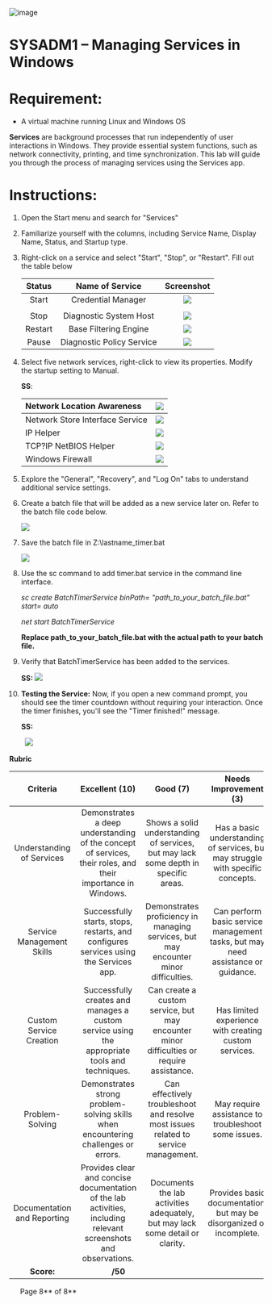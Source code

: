 ﻿
![image](https://github.com/user-attachments/assets/b43d2ed3-fafa-4452-9970-6c6c3cecb317)


# SYSADM1 – Managing Services in Windows
# Requirement: 
- A virtual machine running Linux and Windows OS

**Services** are background processes that run independently of user interactions in Windows. They provide essential system functions, such as network connectivity, printing, and time synchronization. This lab will guide you through the process of managing services using the Services app.
# Instructions: 
1. Open the Start menu and search for "Services"
1. Familiarize yourself with the columns, including Service Name, Display Name, Status, and Startup type.
1. Right-click on a service and select "Start", "Stop", or "Restart". Fill out the table below

   |**Status**|**Name of Service** |**Screenshot**|
   | :-: | :-: | :-: |
   |Start|Credential Manager|![](Aspose.Words.dbfa4ed8-25e5-4f88-9449-c0ade22055e3.002.png)|
   ||||
   |Stop|Diagnostic System Host|![](Aspose.Words.dbfa4ed8-25e5-4f88-9449-c0ade22055e3.003.png)|
   |Restart|Base Filtering Engine|![](Aspose.Words.dbfa4ed8-25e5-4f88-9449-c0ade22055e3.004.png)|
   |Pause|Diagnostic Policy Service|![](Aspose.Words.dbfa4ed8-25e5-4f88-9449-c0ade22055e3.005.png)|

1. Select five network services, right-click to view its properties. Modify the startup setting to Manual.

   **SS**:

   |Network Location Awareness|![](Aspose.Words.dbfa4ed8-25e5-4f88-9449-c0ade22055e3.006.png)|
   | :- | :- |
   |Network Store Interface Service|![](Aspose.Words.dbfa4ed8-25e5-4f88-9449-c0ade22055e3.007.png)|
   |IP Helper|![](Aspose.Words.dbfa4ed8-25e5-4f88-9449-c0ade22055e3.008.png)|
   |TCP?IP NetBIOS Helper |![](Aspose.Words.dbfa4ed8-25e5-4f88-9449-c0ade22055e3.009.png)|
   |Windows Firewall|![](Aspose.Words.dbfa4ed8-25e5-4f88-9449-c0ade22055e3.010.png)|


1. Explore the "General", "Recovery", and "Log On" tabs to understand additional service settings.
1. Create a batch file that will be added as a new service later on. Refer to the batch file code below.

   ![](Aspose.Words.dbfa4ed8-25e5-4f88-9449-c0ade22055e3.011.png)

1. Save the batch file in Z:\lastname\_timer.bat

   ![](Aspose.Words.dbfa4ed8-25e5-4f88-9449-c0ade22055e3.012.png)

1. Use the sc command to add timer.bat service in the command line interface.

   *sc create BatchTimerService binPath= "path\_to\_your\_batch\_file.bat" start= auto*

   *net start BatchTimerService*

   **Replace path\_to\_your\_batch\_file.bat with the actual path to your batch file.**

1. Verify that BatchTimerService has been added to the services.

   **SS: ![](Aspose.Words.dbfa4ed8-25e5-4f88-9449-c0ade22055e3.013.png)**

1. **Testing the Service:** Now, if you open a new command prompt, you should see the timer countdown without requiring your interaction. Once the timer finishes, you'll see the "Timer finished!" message.





   **SS:**

   ` `![](Aspose.Words.dbfa4ed8-25e5-4f88-9449-c0ade22055e3.014.png)

**Rubric**

|**Criteria**|**Excellent (10)**|**Good (7)**|**Needs Improvement (3)**|**Unsatisfactory (1)**|
| :-: | :-: | :-: | :-: | :-: |
|Understanding of Services|Demonstrates a deep understanding of the concept of services, their roles, and their importance in Windows.|Shows a solid understanding of services, but may lack some depth in specific areas.|Has a basic understanding of services, but may struggle with specific concepts.|Shows little or no understanding of services.|
|Service Management Skills|Successfully starts, stops, restarts, and configures services using the Services app.|Demonstrates proficiency in managing services, but may encounter minor difficulties.|Can perform basic service management tasks, but may need assistance or guidance.|Struggles to perform even basic service management tasks.|
|Custom Service Creation|Successfully creates and manages a custom service using the appropriate tools and techniques.|Can create a custom service, but may encounter minor difficulties or require assistance.|Has limited experience with creating custom services.|Cannot create a custom service.|
|Problem-Solving|Demonstrates strong problem-solving skills when encountering challenges or errors.|Can effectively troubleshoot and resolve most issues related to service management.|May require assistance to troubleshoot some issues.|Struggles to troubleshoot and resolve issues.|
|Documentation and Reporting|Provides clear and concise documentation of the lab activities, including relevant screenshots and observations.|Documents the lab activities adequately, but may lack some detail or clarity.|Provides basic documentation, but may be disorganized or incomplete.|Does not provide any documentation or reporting.|
|**Score:**|`     `**/50**||||


`	`Page 8** of 8**	
